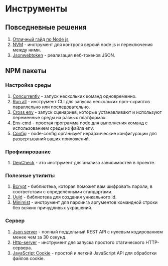 # Инструменты

## Повседневные решения

1. [Отличный гайд по Node js](https://habr.com/ru/company/ruvds/blog/428576/)
2. [NVM](https://github.com/coreybutler/nvm-windows) - инструмент для контроля версий node js и переключения между ними.
3. [Jsonwebtoken](https://www.npmjs.com/package/jsonwebtoken) - реализация веб-токенов JSON.

## NPM пакеты

### Настройка среды

1. [Concurrently](https://www.npmjs.com/package/concurrently) - запуск нескольких команд одновременно.
2. [Run all](https://www.npmjs.com/package/npm-run-all) - инструмент CLI для запуска нескольких npm-скриптов параллельно или последовательно.
3. [Cross env](https://www.npmjs.com/package/cross-env) - запуск сценариев, которые устанавливают и используют переменные среды на разных платформах.
4. [Env-cmd](https://www.npmjs.com/package/env-cmd) - простая программа node для выполнения команд с использованием среды из файла env.
5. [Config](https://www.npmjs.com/package/config) - node-config организует иерархические конфигурации для развертываний ваших приложений.

### Профилирование

1. [DepCheck](https://www.npmjs.com/package/depcheck) - это инструмент для анализа зависимостей в проекте.

### Полезные утилиты

1. [Bcrypt](https://www.npmjs.com/package/bcrypt) - библиотека, которая поможет вам шифровать пароли, в соответствии с определёнными стандартами.
2. [Uuid](https://www.npmjs.com/package/uuid) - библиотека для создания уникального id.
3. [Minimist](https://www.npmjs.com/package/minimist) - инструмент для парсинга аргументов командной строки без всяких причудливых украшений.

### Сервер

1. [Json server](https://www.npmjs.com/package/json-server) - полный поддельный REST API с нулевым кодированием менее чем за 30 секунд.
2. [Http-server](https://www.npmjs.com/package/http-server) - инструмент для запуска простого статического HTTP-сервера.
3. [JavaScript Cookie](ttps://www.npmjs.com/package/js-cookie) - простой и легкий JavaScript API для обработки файлов cookie.
